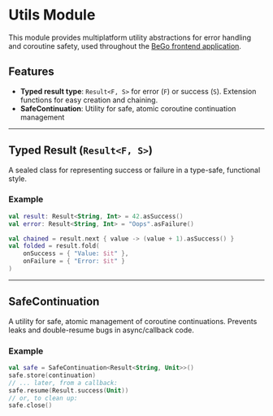 # Utils Module

This module provides multiplatform utility abstractions for error handling and coroutine safety, used throughout the [BeGo frontend application](../../README.md).

## Features
- **Typed result type**: `Result<F, S>` for error (`F`) or success (`S`). Extension functions for easy creation and chaining.
- **SafeContinuation**: Utility for safe, atomic coroutine continuation management

---

## Typed Result (`Result<F, S>`)  
A sealed class for representing success or failure in a type-safe, functional style.

### Example
```kotlin
val result: Result<String, Int> = 42.asSuccess()
val error: Result<String, Int> = "Oops".asFailure()

val chained = result.next { value -> (value + 1).asSuccess() }
val folded = result.fold(
    onSuccess = { "Value: $it" },
    onFailure = { "Error: $it" }
)
```

---

## SafeContinuation<T>
A utility for safe, atomic management of coroutine continuations. Prevents leaks and double-resume bugs in async/callback code.

### Example
```kotlin
val safe = SafeContinuation<Result<String, Unit>>()
safe.store(continuation)
// ... later, from a callback:
safe.resume(Result.success(Unit))
// or, to clean up:
safe.close()
```
